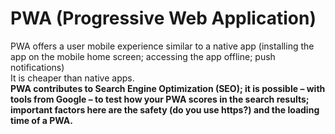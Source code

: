 # PWA (Progressive Web Application)
PWA offers a user mobile experience similar to a native app (installing the app on the mobile home screen; accessing the app offline; push notifications)  
It is cheaper than native apps.  
**PWA contributes to Search Engine Optimization (SEO); it is possible – with tools from Google – to test how your PWA scores in the search results; important factors here are the safety (do you use https?) and the loading time of a PWA.**
